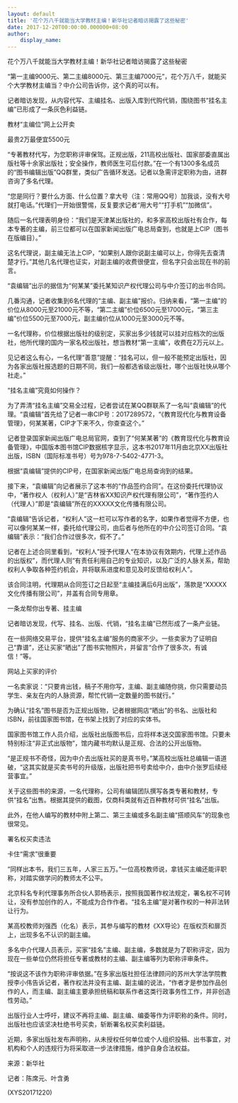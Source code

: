 ```yaml
---
layout: default
title: '花个万八千就能当大学教材主编！新华社记者暗访揭露了这些秘密'
date: 2017-12-20T00:00:00.000000+08:00
author:
    display_name: 
---
```


花个万八千就能当大学教材主编！新华社记者暗访揭露了这些秘密

“第一主编9000元、第二主编8000元、第三主编7000元”，花个万八千，就能买个大学教材主编当？中介公司告诉你，这个真的可以有。

记者暗访发现，从内容代写、主编挂名、出版入库到代购代销，围绕图书“挂名主编”已形成了一条灰色利益链。

教材“主编位”网上公开卖

最贵2万最便宜5500元

“专著教材代写，为您职称评审保驾。正规出版，211高校出版社、国家部委直属出版社等十余家出版社；安全操作，教师医生可后付款。”在一个有1300多名成员的“图书编辑出版”QQ群里，类似广告循环发送。记者以急需评定职称为由，进群咨询了多名代理。

“您是同行？要什么方面、什么位置？拿大号（注：常用QQ号）加我谈，没有大号就打电话。”代理们一开始很警惕，反复要求记者“用大号”“打手机”“加微信”。

随后一名代理表明身份：“我们是天津某出版社的，和多家高校出版社有合作，每本专著的主编，前三位都可以在国家新闻出版广电总局查到，也就是上CIP（图书在版编目）。”

这名代理说，副主编无法上CIP，“如果别人跟你说副主编可以上，你得先去查清楚才行。”其他几名代理也证实，对副主编的收费很便宜，但名字只会出现在书的前言。

“袁编辑”出示的据信为“何某某”委托某知识产权代理公司与中介签订的出书合同。

几番沟通，记者收集到6名代理的“主编、副主编”报价。归纳来看，“第一主编”的价位从8000元至21000元不等，“第二主编”价位6500元至17000元，“第三主编”价位5500元至7000元，副主编价位从1000元至3000元不等。

一名代理称，价位根据出版社的级别定，买家出多少钱就可以挂对应档次的出版社，他所代理的国内一家名校出版社，想当教材“第一主编”，收费在2万元以上。

见记者这么有心，一名代理“善意”提醒：“挂名可以，但一般不能预定出版社，因为各家出版社报选题的日期不同，我们一般都选省级出版社，哪个出版社快从哪个社走。”

“挂名主编”究竟如何操作？

为了弄清“挂名主编”交易全过程，记者尝试在某QQ群联系了一名叫“袁编辑”的代理。“袁编辑”首先给了记者一串CIP号：2017289572，“《教育现代化与教育设备管理》，何某某著，CIP才下来不久，你查查这个。”

记者登录国家新闻出版广电总局官网，查到了“何某某著”的《教育现代化与教育设备管理》，中国版本图书馆CIP数据核字显示，这本书2017年11月由北京XX出版社出版，ISBN（国际标准书号）号为978-7-5402-4771-3。

根据“袁编辑”提供的CIP号，在国家新闻出版广电总局查询到的结果。

接下来，“袁编辑”向记者展示了这本书的“作品签约合同”。在这份委托代理协议中，“著作权人（权利人）”是“吉林省XX知识产权代理有限公司”，“著作签约人（代理人）”即是“袁编辑”所在的XXXXX文化传播有限公司。

“袁编辑”告诉记者，“权利人”这一栏可以写作者的名字，如果作者觉得不方便，也可以像何某某一样，委托给代理公司，由后者与他所在的中介公司签订合同。“袁编辑”表示：“我们合作过很多次，假不了。”

记者在上述合同里看到，“权利人”授予代理人“在本协议有效期内，代理上述作品的出版权”，而代理人则“有责任利用自己的专业知识，以及广泛的人脉关系，帮助权利人争取各种签约机会，并将联系进度和意见及时反馈给权利人”。

该合同注明，代理期从合同签订之日起至“主编挂满后6月出版”，落款是“XXXXX文化传播有限公司”，并盖有合同专用章。

一条龙帮你出专著、挂主编

记者暗访发现，代写、挂名、出版、代销，“挂名主编”已然形成了一条产业链。

在一些网络交易平台，提供“挂名主编”服务的商家不少。一些卖家为了证明自己“靠谱”，还让买家“晒出”了图书实物照片，并留言“合作了很多次，有诚信！”等。

网站上买家的评价

一名卖家说：“只要肯出钱，稿子不用你写，主编、副主编随你挑，你只需要动员学生、亲友在内的人脉资源，帮忙代销一定数量的图书就行。”

为确认“挂名”图书是否为正规出版物，记者根据网店“晒出”的书名、出版社和ISBN，前往国家图书馆，在书架上找到了对应的实体书。

国家图书馆工作人员介绍，出版社出版图书后，应将样本送交国家图书馆。只要未特别标注“非正式出版物”，馆内藏书均默认是正规、合法的公开出版物。

“是正规书不奇怪，因为中介去出版社买的是真书号。”某高校出版社总编辑一语道破，“这其实就是买卖书号的升级版，出版社把书号卖给中介，由中介张罗后续经营事宜。”

关于这些图书的来源，一名代理称，公司有编辑团队撰写各类专著和教材，专供“挂名”出售。根据其提供的截图，仅商科类就有近百种教材可供“挂名”出版。

此外，在他人编写的教材中附上第二、第三主编或多名副主编“搭顺风车”的现象也很常见。

署名权买卖违法

卡住“需求”很重要

“同样出本书，我们三五年，人家三五万。”一位高校教师说，拿钱买主编还能评职称，对踏实做学问的教师太不公平。

北京科名专利代理事务所合伙人郭杨表示，按照我国著作权法规定，署名权不可转让，没有参加创作的人，不能成为合作作者。“挂名主编”是对著作权的一种非法转让行为。

某高校教师刘强西（化名）表示，其参与编写的教材《XX导论》在版权页和扉页上，出现多名不认识的副主编。

多名中介代理人员表示，买家“挂名”主编、副主编，多数就是为了职称评定，因为现在一些单位仍然将担任专著或教材的主编、副主编等列为职称评审条件。

“按说这不该作为职称评审依据。”在多家出版社担任法律顾问的苏州大学法学院教授李小伟告诉记者，著作权法并没有主编、副主编的说法，“作者才是参加作品创作的人，而主编、副主编主要承担统稿和联系作者这类行政事务性工作，并非创造性劳动。”

出版行业人士呼吁，建议不再将主编、副主编、编委等作为评职称的条件。同时，出版社也应该坚决杜绝书号买卖，斩断署名权买卖利益链。

近期，多家出版社发布声明称，从未授权任何单位或个人组织投稿、出书事宜，对机构和个人的违规行为将采取进一步法律措施，维护自身合法权益。

来源：新华社

记者：陈席元、叶含勇

(XYS20171220)

